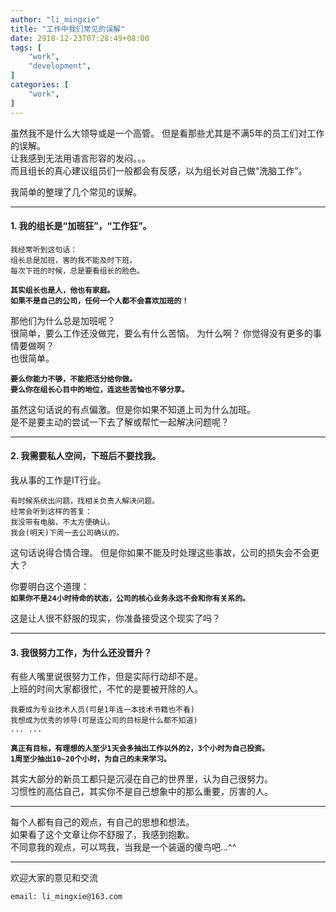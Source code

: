 ```yaml
---
author: "li_mingxie"
title: "工作中我们常见的误解"
date: 2918-12-23T07:28:49+08:00
tags: [
    "work",
    "development",
]
categories: [
    "work",
]
---
```


虽然我不是什么大领导或是一个高管。
但是看那些尤其是不满5年的员工们对工作的误解。<!--more-->  
让我感到无法用语言形容的发闷。。。  
而且组长的真心建议组员们一般都会有反感，以为组长对自己做“洗脑工作”。  

我简单的整理了几个常见的误解。  

----------------------------------------------

#### **1. 我的组长是“加班狂”，“工作狂”。**

```
我经常听到这句话：  
组长总是加班，害的我不能及时下班。    
每次下班的时候，总是要看组长的脸色。  
```

**`其实组长也是人，他也有家庭。`**  
**`如果不是自己的公司，任何一个人都不会喜欢加班的！`**

那他们为什么总是加班呢？  
很简单，要么工作还没做完，要么有什么苦恼。
为什么啊？ 你觉得没有更多的事情要做啊？  
也很简单。  

**`要么你能力不够，不能把活分给你做。`**  
**`要么你在组长心目中的地位，连这些苦恼也不够分享。`**

虽然这句话说的有点偏激。但是你如果不知道上司为什么加班。  
是不是要主动的尝试一下去了解或帮忙一起解决问题呢？

----------------------------------------------

#### **2. 我需要私人空间，下班后不要找我。**

我从事的工作是IT行业。

```
有时候系统出问题，找相关负责人解决问题。
经常会听到这样的答复：
我没带有电脑，不太方便确认。
我会(明天)下周一去公司确认的。
```

这句话说得合情合理。
但是你如果不能及时处理这些事故，公司的损失会不会更大？  

你要明白这个道理：  
**`如果你不是24小时待命的状态，公司的核心业务永远不会和你有关系的。`**

这是让人很不舒服的现实，你准备接受这个现实了吗？

----------------------------------------------

#### **3. 我很努力工作，为什么还没晋升？**

有些人嘴里说很努力工作，但是实际行动却不是。  
上班的时间大家都很忙，不忙的是要被开除的人。  

```
我要成为专业技术人员(可是1年连一本技术书籍也不看)  
我想成为优秀的领导(可是连公司的目标是什么都不知道)  
... ...  
```

**`真正有目标，有理想的人至少1天会多抽出工作以外的2，3个小时为自己投资。`**  
**`1周至少抽出10~20个小时，为自己的未来学习。`**  

其实大部分的新员工都只是沉浸在自己的世界里，认为自己很努力。  
习惯性的高估自己，其实你不是自己想象中的那么重要，厉害的人。  

----------------------------------------------

每个人都有自己的观点，有自己的思想和想法。  
如果看了这个文章让你不舒服了，我感到抱歉。  
不同意我的观点，可以骂我，当我是一个装逼的傻鸟吧...^^  

----------------------------------------------
欢迎大家的意见和交流

`email: li_mingxie@163.com`
